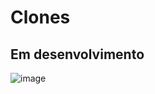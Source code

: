 # Clones
## Em desenvolvimento
![image](https://user-images.githubusercontent.com/90284411/169666442-8c75521f-876f-47bd-b08f-8fc86d886bb3.png)
